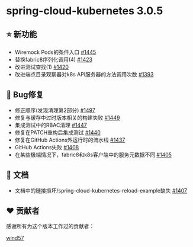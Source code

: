 # spring-cloud-kubernetes 3.0.5

## ⭐ 新功能

- Wiremock Pods的条件入口 [#1445](https://github.com/spring-cloud/spring-cloud-kubernetes/pull/1445)
- 替换fabric8序列化调用(4) [#1423](https://github.com/spring-cloud/spring-cloud-kubernetes/pull/1423)
- 改进测试查找(1) [#1420](https://github.com/spring-cloud/spring-cloud-kubernetes/pull/1420)
- 改进端点目录观察器对k8s API服务器的方法调用次数 [#1393](https://github.com/spring-cloud/spring-cloud-kubernetes/pull/1393)

## 🐞 Bug修复

- 修正顺序(发现清理第2部分) [#1497](https://github.com/spring-cloud/spring-cloud-kubernetes/pull/1497)
- 修复与缓存中过时版本相关的构建失败 [#1449](https://github.com/spring-cloud/spring-cloud-kubernetes/pull/1449)
- 集成测试中的RBAC清理 [#1447](https://github.com/spring-cloud/spring-cloud-kubernetes/pull/1447)
- 修复在PATCH重构后集成测试 [#1440](https://github.com/spring-cloud/spring-cloud-kubernetes/pull/1440)
- 修复在GitHub Actions外运行时的流水线 [#1437](https://github.com/spring-cloud/spring-cloud-kubernetes/pull/1437)
- GitHub Actions失败 [#1408](https://github.com/spring-cloud/spring-cloud-kubernetes/issues/1408)
- 在某些极端情况下，fabric8和k8s客户端中的服务元数据不同 [#1405](https://github.com/spring-cloud/spring-cloud-kubernetes/issues/1405)

## 📔 文档

- 文档中的链接损坏/spring-cloud-kubernetes-reload-example缺失 [#1407](https://github.com/spring-cloud/spring-cloud-kubernetes/issues/1407)

## ❤️ 贡献者

感谢所有为这个版本工作过的贡献者：

[wind57](https://github.com/wind57)
```
